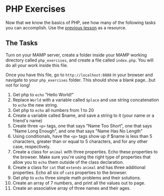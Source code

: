 # PHP Exercises

Now that we know the basics of PHP, see how many of the following tasks you can accomplish.  Use the [previous lesson](ttps://github.com/den-wdi-2/php-intro) as a resource.

## The Tasks

Turn on your MAMP server, create a folder inside your MAMP working directory called `php_exercises`, and create a file called `index.php`.  You will do all your work inside this file.

Once you have this file, go to `http://localhost:8888` in your browser and navigate to your `php_exercises` folder.  This should show a blank page...but not for long!

1. Get php to `echo` "Hello World!"
1. Replace `World` with a variable called `$place` and use string concatenation to `echo` the new string.
1. Get php to `echo` all numbers from 1 to 20
1. Create a variable called $name, and save a string to it (your name or a friend's name)
1. Create three `<p>` tags, one that says "Name Too Short", one that says "Name Long Enough", and one that says "Name Has No Length"
1. Using conditionals, have the `<p>` tags show up if $name is less than 5 characters, greater than or equal to 5 characters, and for any other case, respectively.
1. Create a class for `animal` with three properties.  Echo these properties to the browser.  Make sure you're using the right type of properties that allow you to `echo` them outside of the class declaration.
1. Create a class for `cat` that `extends` `animal` and has three additional properties.  Echo all six of `cat`s properties to the browser.
1. Get php to `echo` three simple math problems and their solutions.
1. Create an array of 7 numbers, and print all the values out to page.
1. Create an associative array of three names and their ages.
